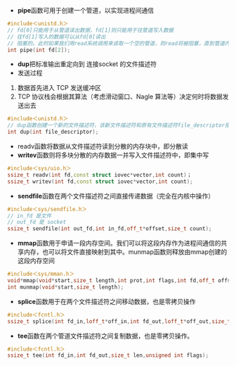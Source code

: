 - **pipe**函数可用于创建一个管道，以实现进程间通信
```cpp
#include＜unistd.h＞
// fd[0]只能用于从管道读出数据，fd[1]则只能用于往管道写入数据
// 往fd[1]写入的数据可以从fd[0]读出
// 阻塞的。此时如果我们用read系统调用来读取一个空的管道，则read将被阻塞，直到管道内有数据可读
int pipe(int fd[2]);
```

- **dup**把标准输出重定向到 连接socket 的文件描述符
- 发送过程
1. 数据首先进入 TCP 发送缓冲区
2. TCP 协议栈会根据其算法（考虑滑动窗口、Nagle 算法等）决定何时将数据发送出去
```cpp
#include＜unistd.h＞
// dup函数创建一个新的文件描述符，该新文件描述符和原有文件描述符file_descriptor指向相同的文件、管道或者网络连接。并且dup返回的文件描述符总是取系统当前可用的最小整数值。
int dup(int file_descriptor);
```

- readv函数将数据从文件描述符读到分散的内存块中，即分散读
- **writev**函数则将多块分散的内存数据一并写入文件描述符中，即集中写
```cpp
#include＜sys/uio.h＞
ssize_t readv(int fd,const struct iovec*vector,int count)；
ssize_t writev(int fd,const struct iovec*vector,int count);
```

- **sendfile**函数在两个文件描述符之间直接传递数据（完全在内核中操作）
```cpp
#include＜sys/sendfile.h＞
// in_fd 是文件
// out_fd 是 socket
ssize_t sendfile(int out_fd,int in_fd,off_t*offset,size_t count);
```

- **mmap**函数用于申请一段内存空间。我们可以将这段内存作为进程间通信的共享内存，也可以将文件直接映射到其中。munmap函数则释放由mmap创建的这段内存空间
```cpp
#include＜sys/mman.h＞
void*mmap(void*start,size_t length,int prot,int flags,int fd,off_t offset);
int munmap(void*start,size_t length);
```

- **splice**函数用于在两个文件描述符之间移动数据，也是零拷贝操作
```cpp
#include＜fcntl.h＞
ssize_t splice(int fd_in,loff_t*off_in,int fd_out,loff_t*off_out,size_t len,unsigned int flags);
```

- **tee**函数在两个管道文件描述符之间复制数据，也是零拷贝操作。
```cpp
#include＜fcntl.h＞
ssize_t tee(int fd_in,int fd_out,size_t len,unsigned int flags);
```
